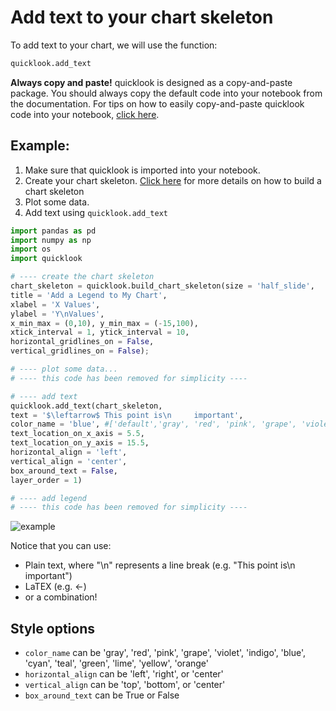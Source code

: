 # Add text to your chart skeleton
To add text to your chart, we will use the function:
```python
quicklook.add_text
```

**Always copy and paste!** quicklook is designed as a copy-and-paste package. You should always copy the default code into your notebook from the documentation.
For tips on how to easily copy-and-paste quicklook code into your notebook, [click here](https://github.com/alexdsbreslav/quicklook/blob/master/how_to_use_quicklook/copy_and_paste_quicklook_code.md).

## Example:
1. Make sure that quicklook is imported into your notebook.
2. Create your chart skeleton. [Click here](https://github.com/alexdsbreslav/quicklook/blob/master/how_to_use_quicklook/build_chart_skeleton.md) for more details on how to build a chart skeleton
3. Plot some data.
4. Add text using `quicklook.add_text`

```python
import pandas as pd
import numpy as np
import os
import quicklook
```
```python
# ---- create the chart skeleton
chart_skeleton = quicklook.build_chart_skeleton(size = 'half_slide',
title = 'Add a Legend to My Chart',
xlabel = 'X Values',
ylabel = 'Y\nValues',
x_min_max = (0,10), y_min_max = (-15,100),
xtick_interval = 1, ytick_interval = 10,
horizontal_gridlines_on = False,
vertical_gridlines_on = False);

# ---- plot some data...
# ---- this code has been removed for simplicity ----

# ---- add text
quicklook.add_text(chart_skeleton,
text = '$\leftarrow$ This point is\n     important',
color_name = 'blue', #['default','gray', 'red', 'pink', 'grape', 'violet', 'indigo', 'blue', 'cyan', 'teal', 'green', 'lime', 'yellow', 'orange']
text_location_on_x_axis = 5.5,
text_location_on_y_axis = 15.5,
horizontal_align = 'left',
vertical_align = 'center',
box_around_text = False,
layer_order = 1)

# ---- add legend
# ---- this code has been removed for simplicity ----
```
![example](https://github.com/alexdsbreslav/quicklook/blob/master/images/plots/legend/text.png)

Notice that you can use:
- Plain text, where "\n" represents a line break (e.g. "This point is\n important")
- LaTEX (e.g. $\leftarrow$)
- or a combination!

## Style options
- `color_name` can be 'gray', 'red', 'pink', 'grape', 'violet', 'indigo', 'blue', 'cyan', 'teal', 'green', 'lime', 'yellow', 'orange'
- `horizontal_align` can be 'left', 'right', or 'center'
- `vertical_align` can be 'top', 'bottom', or 'center'
- `box_around_text` can be True or False
